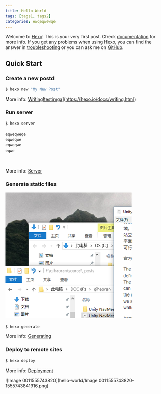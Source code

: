 ```yaml
---
title: Hello World
tags: [tags1, tags2]
categories: ewqeqwewqe
---
```

Welcome to [Hexo](https://hexo.io/)! This is your very first post. Check [documentation](https://hexo.io/docs/) for more info. If you get any problems when using Hexo, you can find the answer in [troubleshooting](https://hexo.io/docs/troubleshooting.html) or you can ask me on [GitHub](https://github.com/hexojs/hexo/issues).

## Quick Start

### Create a new postd

``` bash
$ hexo new "My New Post"
```

More info: [Writing!testimga](hello-world/testimga.png)](https://hexo.io/docs/writing.html)

### Run server

``` bash
$ hexo server

eqweqweqe
eqweqwe
eqweqwe
eqwe




```

<!-- more -->

More info: [Server](https://hexo.io/docs/server.html)

### Generate static files

![testimga](hello-world/testimga-1555257196505.png)





``` bash
$ hexo generate
```

More info: [Generating](https://hexo.io/docs/generating.html)

### Deploy to remote sites

``` bash
$ hexo deploy
```

More info: [Deployment](https://hexo.io/docs/deployment.html)







![Image 0011555743820](hello-world/Image 0011555743820-1555743841916.png)

